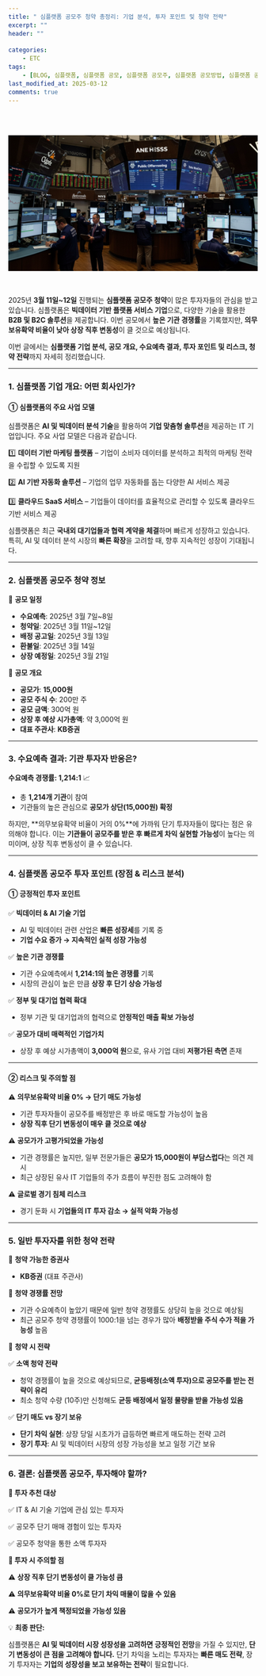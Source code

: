 ```yaml
---
title: " 심플랫폼 공모주 청약 총정리: 기업 분석, 투자 포인트 및 청약 전략"
excerpt: ""
header: ""

categories:
    - ETC
tags:
    - [BLOG, 심플랫폼, 심플랫폼 공모, 심플랫폼 공모주, 심플랫폼 공모방법, 심플랫폼 공모가]
last_modified_at: 2025-03-12
comments: true
---
```

<br><br>

![0](/upload/2025-03-12-심플랫폼_공모주_청약_총정리.md/0.png)


<br>



2025년 **3월 11일~12일** 진행되는 **심플랫폼 공모주 청약**이 많은 투자자들의 관심을 받고 있습니다. 심플랫폼은 **빅데이터 기반 플랫폼 서비스 기업**으로, 다양한 기술을 활용한 **B2B 및 B2C 솔루션**을 제공합니다. 이번 공모에서 **높은 기관 경쟁률**을 기록했지만, **의무보유확약 비율이 낮아 상장 직후 변동성**이 클 것으로 예상됩니다.


이번 글에서는 **심플랫폼 기업 분석, 공모 개요, 수요예측 결과, 투자 포인트 및 리스크, 청약 전략**까지 자세히 정리했습니다.


---



### **1. 심플랫폼 기업 개요: 어떤 회사인가?**



#### **① 심플랫폼의 주요 사업 모델**


심플랫폼은 **AI 및 빅데이터 분석 기술**을 활용하여 **기업 맞춤형 솔루션**을 제공하는 IT 기업입니다. 주요 사업 모델은 다음과 같습니다.


1️⃣ **데이터 기반 마케팅 플랫폼** – 기업이 소비자 데이터를 분석하고 최적의 마케팅 전략을 수립할 수 있도록 지원


2️⃣ **AI 기반 자동화 솔루션** – 기업의 업무 자동화를 돕는 다양한 AI 서비스 제공


3️⃣ **클라우드 SaaS 서비스** – 기업들이 데이터를 효율적으로 관리할 수 있도록 클라우드 기반 서비스 제공


심플랫폼은 최근 **국내외 대기업들과 협력 계약을 체결**하며 빠르게 성장하고 있습니다. 특히, AI 및 데이터 분석 시장의 **빠른 확장**을 고려할 때, 향후 지속적인 성장이 기대됩니다.


---



### **2. 심플랫폼 공모주 청약 정보**


📌 **공모 일정**

- **수요예측**: 2025년 3월 7일~8일
- **청약일**: 2025년 3월 11일~12일
- **배정 공고일**: 2025년 3월 13일
- **환불일**: 2025년 3월 14일
- **상장 예정일**: 2025년 3월 21일

📌 **공모 개요**

- **공모가**: **15,000원**
- **공모 주식 수**: 200만 주
- **공모 금액**: 300억 원
- **상장 후 예상 시가총액**: 약 3,000억 원
- **대표 주관사**: **KB증권**

---



### **3. 수요예측 결과: 기관 투자자 반응은?**


**수요예측 경쟁률: 1,214:1** 📈

- 총 **1,214개 기관**이 참여
- 기관들의 높은 관심으로 **공모가 상단(15,000원) 확정**

하지만, **의무보유확약 비율이 거의 0%**에 가까워 단기 투자자들이 많다는 점은 유의해야 합니다. 이는 **기관들이 공모주를 받은 후 빠르게 차익 실현할 가능성**이 높다는 의미이며, 상장 직후 변동성이 클 수 있습니다.


---



### **4. 심플랫폼 공모주 투자 포인트 (장점 & 리스크 분석)**



#### **① 긍정적인 투자 포인트**


✅ **빅데이터 & AI 기술 기업**

- AI 및 빅데이터 관련 산업은 **빠른 성장세**를 기록 중
- **기업 수요 증가 → 지속적인 실적 성장 가능성**

✅ **높은 기관 경쟁률**

- 기관 수요예측에서 **1,214:1의 높은 경쟁률** 기록
- 시장의 관심이 높은 만큼 **상장 후 단기 상승 가능성**

✅ **정부 및 대기업 협력 확대**

- 정부 기관 및 대기업과의 협력으로 **안정적인 매출 확보 가능성**

✅ **공모가 대비 매력적인 기업가치**

- 상장 후 예상 시가총액이 **3,000억 원**으로, 유사 기업 대비 **저평가된 측면** 존재

---



#### **② 리스크 및 주의할 점**


⚠ **의무보유확약 비율 0% → 단기 매도 가능성**

- 기관 투자자들이 공모주를 배정받은 후 바로 매도할 가능성이 높음
- **상장 직후 단기 변동성이 매우 클 것으로 예상**

⚠ **공모가가 고평가되었을 가능성**

- 기관 경쟁률은 높지만, 일부 전문가들은 **공모가 15,000원이 부담스럽다**는 의견 제시
- 최근 상장된 유사 IT 기업들의 주가 흐름이 부진한 점도 고려해야 함

⚠ **글로벌 경기 침체 리스크**

- 경기 둔화 시 **기업들의 IT 투자 감소 → 실적 악화 가능성**

---



### **5. 일반 투자자를 위한 청약 전략**


📌 **청약 가능한 증권사**

- **KB증권** (대표 주관사)

📌 **청약 경쟁률 전망**

- 기관 수요예측이 높았기 때문에 일반 청약 경쟁률도 상당히 높을 것으로 예상됨
- 최근 공모주 청약 경쟁률이 1000:1을 넘는 경우가 많아 **배정받을 주식 수가 적을 가능성** 높음

📌 **청약 시 전략**


✅ **소액 청약 전략**

- 청약 경쟁률이 높을 것으로 예상되므로, **균등배정(소액 투자)으로 공모주를 받는 전략이 유리**
- 최소 청약 수량 (10주)만 신청해도 **균등 배정에서 일정 물량을 받을 가능성 있음**

✅ **단기 매도 vs 장기 보유**

- **단기 차익 실현**: 상장 당일 시초가가 급등하면 빠르게 매도하는 전략 고려
- **장기 투자**: AI 및 빅데이터 시장의 성장 가능성을 보고 일정 기간 보유

---



### **6. 결론: 심플랫폼 공모주, 투자해야 할까?**


**📌 투자 추천 대상**


✅ IT & AI 기술 기업에 관심 있는 투자자


✅ 공모주 단기 매매 경험이 있는 투자자


✅ 공모주 청약을 통한 소액 투자자


**📌 투자 시 주의할 점**


⚠ **상장 직후 단기 변동성이 클 가능성 큼**


⚠ **의무보유확약 비율 0%로 단기 차익 매물이 많을 수 있음**


⚠ **공모가가 높게 책정되었을 가능성 있음**


💡 **최종 판단:**


심플랫폼은 **AI 및 빅데이터 시장 성장성을 고려하면 긍정적인 전망**을 가질 수 있지만, **단기 변동성이 큰 점을 고려해야 합니다.** 단기 차익을 노리는 투자자는 **빠른 매도 전략**, 장기 투자자는 **기업의 성장성을 보고 보유하는 전략**이 필요합니다.

